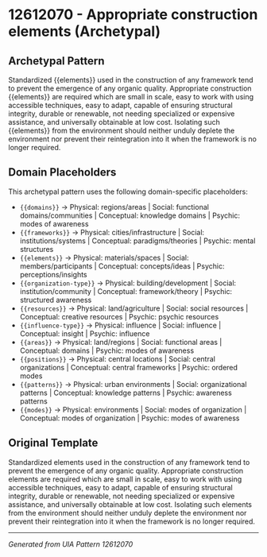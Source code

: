# 12612070 - Appropriate construction elements (Archetypal)

## Archetypal Pattern

Standardized {{elements}} used in the construction of any framework tend to prevent the emergence of any organic quality. Appropriate construction {{elements}} are required which are small in scale, easy to work with using accessible techniques, easy to adapt, capable of ensuring structural integrity, durable or renewable, not needing specialized or expensive assistance, and universally obtainable at low cost. Isolating such {{elements}} from the environment should neither unduly deplete the environment nor prevent their reintegration into it when the framework is no longer required.

## Domain Placeholders

This archetypal pattern uses the following domain-specific placeholders:

- `{{domains}}` → Physical: regions/areas | Social: functional domains/communities | Conceptual: knowledge domains | Psychic: modes of awareness
- `{{frameworks}}` → Physical: cities/infrastructure | Social: institutions/systems | Conceptual: paradigms/theories | Psychic: mental structures
- `{{elements}}` → Physical: materials/spaces | Social: members/participants | Conceptual: concepts/ideas | Psychic: perceptions/insights
- `{{organization-type}}` → Physical: building/development | Social: institution/community | Conceptual: framework/theory | Psychic: structured awareness
- `{{resources}}` → Physical: land/agriculture | Social: social resources | Conceptual: creative resources | Psychic: psychic resources
- `{{influence-type}}` → Physical: influence | Social: influence | Conceptual: insight | Psychic: influence
- `{{areas}}` → Physical: land/regions | Social: functional areas | Conceptual: domains | Psychic: modes of awareness
- `{{positions}}` → Physical: central locations | Social: central organizations | Conceptual: central frameworks | Psychic: ordered modes
- `{{patterns}}` → Physical: urban environments | Social: organizational patterns | Conceptual: knowledge patterns | Psychic: awareness patterns
- `{{modes}}` → Physical: environments | Social: modes of organization | Conceptual: modes of organization | Psychic: modes of awareness

## Original Template

Standardized elements used in the construction of any framework tend to prevent the emergence of any organic quality. Appropriate construction elements are required which are small in scale, easy to work with using accessible techniques, easy to adapt, capable of ensuring structural integrity, durable or renewable, not needing specialized or expensive assistance, and universally obtainable at low cost. Isolating such elements from the environment should neither unduly deplete the environment nor prevent their reintegration into it when the framework is no longer required.

---
*Generated from UIA Pattern 12612070*
